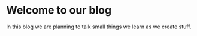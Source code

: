 # Welcome to our blog
In this blog we are planning to talk small things we learn as we create stuff.